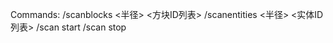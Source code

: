 Commands:
/scanblocks <半径> <方块ID列表>
/scanentities <半径> <实体ID列表>
/scan start <radius> <block>
/scan stop
